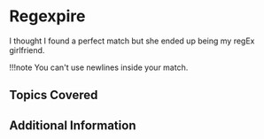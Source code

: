 # Regexpire

I thought I found a perfect match but she ended up being my regEx girlfriend.

!!!note
    You can't use newlines inside your match.

## Topics Covered

## Additional Information

